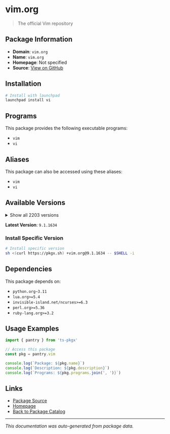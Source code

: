# vim.org

> The official Vim repository

## Package Information

- **Domain**: `vim.org`
- **Name**: `vim.org`
- **Homepage**: Not specified
- **Source**: [View on GitHub](https://github.com/pkgxdev/pantry/tree/main/projects/vim.org/package.yml)

## Installation

```bash
# Install with launchpad
launchpad install vi
```

## Programs

This package provides the following executable programs:

- `vim`
- `vi`

## Aliases

This package can also be accessed using these aliases:

- `vim`
- `vi`

## Available Versions

<details>
<summary>Show all 2203 versions</summary>

- `9.1.1634`, `9.1.1633`, `9.1.1632`, `9.1.1631`, `9.1.1630`
- `9.1.1629`, `9.1.1628`, `9.1.1627`, `9.1.1626`, `9.1.1625`
- `9.1.1624`, `9.1.1623`, `9.1.1622`, `9.1.1621`, `9.1.1620`
- `9.1.1619`, `9.1.1618`, `9.1.1617`, `9.1.1616`, `9.1.1615`
- `9.1.1614`, `9.1.1613`, `9.1.1612`, `9.1.1611`, `9.1.1610`
- `9.1.1609`, `9.1.1608`, `9.1.1607`, `9.1.1606`, `9.1.1605`
- `9.1.1604`, `9.1.1603`, `9.1.1602`, `9.1.1601`, `9.1.1600`
- `9.1.1599`, `9.1.1598`, `9.1.1597`, `9.1.1596`, `9.1.1595`
- `9.1.1594`, `9.1.1593`, `9.1.1592`, `9.1.1591`, `9.1.1590`
- `9.1.1589`, `9.1.1588`, `9.1.1587`, `9.1.1586`, `9.1.1585`
- `9.1.1584`, `9.1.1583`, `9.1.1582`, `9.1.1581`, `9.1.1580`
- `9.1.1579`, `9.1.1578`, `9.1.1577`, `9.1.1576`, `9.1.1575`
- `9.1.1574`, `9.1.1573`, `9.1.1572`, `9.1.1571`, `9.1.1569`
- `9.1.1568`, `9.1.1567`, `9.1.1566`, `9.1.1565`, `9.1.1564`
- `9.1.1563`, `9.1.1562`, `9.1.1561`, `9.1.1560`, `9.1.1559`
- `9.1.1558`, `9.1.1557`, `9.1.1556`, `9.1.1555`, `9.1.1554`
- `9.1.1553`, `9.1.1552`, `9.1.1551`, `9.1.1550`, `9.1.1549`
- `9.1.1548`, `9.1.1547`, `9.1.1546`, `9.1.1545`, `9.1.1544`
- `9.1.1543`, `9.1.1542`, `9.1.1541`, `9.1.1540`, `9.1.1539`
- `9.1.1538`, `9.1.1537`, `9.1.1536`, `9.1.1535`, `9.1.1534`
- `9.1.1533`, `9.1.1532`, `9.1.1531`, `9.1.1530`, `9.1.1529`
- `9.1.1528`, `9.1.1527`, `9.1.1526`, `9.1.1525`, `9.1.1524`
- `9.1.1522`, `9.1.1521`, `9.1.1520`, `9.1.1519`, `9.1.1518`
- `9.1.1517`, `9.1.1516`, `9.1.1515`, `9.1.1514`, `9.1.1513`
- `9.1.1512`, `9.1.1511`, `9.1.1510`, `9.1.1509`, `9.1.1508`
- `9.1.1507`, `9.1.1506`, `9.1.1504`, `9.1.1503`, `9.1.1502`
- `9.1.1501`, `9.1.1500`, `9.1.1499`, `9.1.1498`, `9.1.1497`
- `9.1.1496`, `9.1.1495`, `9.1.1494`, `9.1.1493`, `9.1.1492`
- `9.1.1491`, `9.1.1490`, `9.1.1489`, `9.1.1488`, `9.1.1487`
- `9.1.1486`, `9.1.1485`, `9.1.1484`, `9.1.1483`, `9.1.1482`
- `9.1.1481`, `9.1.1479`, `9.1.1478`, `9.1.1477`, `9.1.1476`
- `9.1.1475`, `9.1.1474`, `9.1.1473`, `9.1.1472`, `9.1.1471`
- `9.1.1470`, `9.1.1469`, `9.1.1468`, `9.1.1467`, `9.1.1466`
- `9.1.1465`, `9.1.1464`, `9.1.1463`, `9.1.1462`, `9.1.1460`
- `9.1.1459`, `9.1.1458`, `9.1.1457`, `9.1.1456`, `9.1.1455`
- `9.1.1454`, `9.1.1453`, `9.1.1452`, `9.1.1451`, `9.1.1450`
- `9.1.1449`, `9.1.1448`, `9.1.1447`, `9.1.1446`, `9.1.1445`
- `9.1.1444`, `9.1.1443`, `9.1.1442`, `9.1.1441`, `9.1.1440`
- `9.1.1439`, `9.1.1438`, `9.1.1436`, `9.1.1435`, `9.1.1434`
- `9.1.1433`, `9.1.1432`, `9.1.1431`, `9.1.1430`, `9.1.1429`
- `9.1.1428`, `9.1.1427`, `9.1.1426`, `9.1.1425`, `9.1.1424`
- `9.1.1423`, `9.1.1422`, `9.1.1421`, `9.1.1420`, `9.1.1419`
- `9.1.1418`, `9.1.1416`, `9.1.1415`, `9.1.1413`, `9.1.1412`
- `9.1.1411`, `9.1.1410`, `9.1.1409`, `9.1.1408`, `9.1.1407`
- `9.1.1406`, `9.1.1405`, `9.1.1404`, `9.1.1403`, `9.1.1402`
- `9.1.1401`, `9.1.1400`, `9.1.1399`, `9.1.1398`, `9.1.1397`
- `9.1.1396`, `9.1.1395`, `9.1.1394`, `9.1.1393`, `9.1.1391`
- `9.1.1390`, `9.1.1389`, `9.1.1388`, `9.1.1387`, `9.1.1386`
- `9.1.1384`, `9.1.1383`, `9.1.1382`, `9.1.1381`, `9.1.1380`
- `9.1.1379`, `9.1.1378`, `9.1.1377`, `9.1.1376`, `9.1.1374`
- `9.1.1373`, `9.1.1372`, `9.1.1371`, `9.1.1370`, `9.1.1369`
- `9.1.1368`, `9.1.1367`, `9.1.1366`, `9.1.1365`, `9.1.1364`
- `9.1.1363`, `9.1.1362`, `9.1.1361`, `9.1.1360`, `9.1.1359`
- `9.1.1358`, `9.1.1357`, `9.1.1356`, `9.1.1355`, `9.1.1354`
- `9.1.1353`, `9.1.1352`, `9.1.1351`, `9.1.1350`, `9.1.1349`
- `9.1.1348`, `9.1.1347`, `9.1.1346`, `9.1.1344`, `9.1.1343`
- `9.1.1342`, `9.1.1341`, `9.1.1340`, `9.1.1339`, `9.1.1338`
- `9.1.1337`, `9.1.1336`, `9.1.1334`, `9.1.1333`, `9.1.1332`
- `9.1.1330`, `9.1.1329`, `9.1.1328`, `9.1.1327`, `9.1.1326`
- `9.1.1325`, `9.1.1324`, `9.1.1323`, `9.1.1322`, `9.1.1321`
- `9.1.1320`, `9.1.1319`, `9.1.1318`, `9.1.1317`, `9.1.1316`
- `9.1.1315`, `9.1.1314`, `9.1.1313`, `9.1.1312`, `9.1.1311`
- `9.1.1310`, `9.1.1309`, `9.1.1308`, `9.1.1307`, `9.1.1306`
- `9.1.1305`, `9.1.1304`, `9.1.1302`, `9.1.1301`, `9.1.1300`
- `9.1.1299`, `9.1.1298`, `9.1.1297`, `9.1.1296`, `9.1.1295`
- `9.1.1294`, `9.1.1293`, `9.1.1292`, `9.1.1291`, `9.1.1290`
- `9.1.1289`, `9.1.1288`, `9.1.1287`, `9.1.1286`, `9.1.1285`
- `9.1.1284`, `9.1.1283`, `9.1.1282`, `9.1.1280`, `9.1.1279`
- `9.1.1278`, `9.1.1276`, `9.1.1275`, `9.1.1274`, `9.1.1273`
- `9.1.1272`, `9.1.1271`, `9.1.1270`, `9.1.1269`, `9.1.1268`
- `9.1.1267`, `9.1.1266`, `9.1.1265`, `9.1.1264`, `9.1.1263`
- `9.1.1262`, `9.1.1261`, `9.1.1260`, `9.1.1259`, `9.1.1258`
- `9.1.1257`, `9.1.1256`, `9.1.1255`, `9.1.1254`, `9.1.1252`
- `9.1.1251`, `9.1.1250`, `9.1.1249`, `9.1.1248`, `9.1.1247`
- `9.1.1246`, `9.1.1245`, `9.1.1244`, `9.1.1243`, `9.1.1242`
- `9.1.1241`, `9.1.1240`, `9.1.1239`, `9.1.1238`, `9.1.1237`
- `9.1.1236`, `9.1.1235`, `9.1.1234`, `9.1.1233`, `9.1.1232`
- `9.1.1231`, `9.1.1230`, `9.1.1229`, `9.1.1228`, `9.1.1227`
- `9.1.1226`, `9.1.1225`, `9.1.1224`, `9.1.1223`, `9.1.1222`
- `9.1.1221`, `9.1.1220`, `9.1.1219`, `9.1.1218`, `9.1.1217`
- `9.1.1216`, `9.1.1215`, `9.1.1213`, `9.1.1212`, `9.1.1211`
- `9.1.1210`, `9.1.1209`, `9.1.1208`, `9.1.1207`, `9.1.1206`
- `9.1.1205`, `9.1.1203`, `9.1.1202`, `9.1.1201`, `9.1.1200`
- `9.1.1199`, `9.1.1198`, `9.1.1197`, `9.1.1196`, `9.1.1195`
- `9.1.1194`, `9.1.1193`, `9.1.1192`, `9.1.1191`, `9.1.1190`
- `9.1.1189`, `9.1.1188`, `9.1.1187`, `9.1.1186`, `9.1.1185`
- `9.1.1184`, `9.1.1183`, `9.1.1182`, `9.1.1181`, `9.1.1180`
- `9.1.1179`, `9.1.1178`, `9.1.1177`, `9.1.1176`, `9.1.1175`
- `9.1.1174`, `9.1.1173`, `9.1.1172`, `9.1.1171`, `9.1.1170`
- `9.1.1169`, `9.1.1168`, `9.1.1167`, `9.1.1166`, `9.1.1165`
- `9.1.1164`, `9.1.1163`, `9.1.1162`, `9.1.1161`, `9.1.1160`
- `9.1.1159`, `9.1.1158`, `9.1.1157`, `9.1.1156`, `9.1.1155`
- `9.1.1154`, `9.1.1153`, `9.1.1152`, `9.1.1151`, `9.1.1150`
- `9.1.1149`, `9.1.1148`, `9.1.1147`, `9.1.1146`, `9.1.1145`
- `9.1.1144`, `9.1.1143`, `9.1.1142`, `9.1.1141`, `9.1.1140`
- `9.1.1139`, `9.1.1138`, `9.1.1137`, `9.1.1136`, `9.1.1135`
- `9.1.1134`, `9.1.1133`, `9.1.1132`, `9.1.1131`, `9.1.1130`
- `9.1.1129`, `9.1.1128`, `9.1.1126`, `9.1.1125`, `9.1.1124`
- `9.1.1123`, `9.1.1122`, `9.1.1121`, `9.1.1120`, `9.1.1119`
- `9.1.1118`, `9.1.1117`, `9.1.1116`, `9.1.1115`, `9.1.1114`
- `9.1.1113`, `9.1.1112`, `9.1.1111`, `9.1.1110`, `9.1.1109`
- `9.1.1108`, `9.1.1107`, `9.1.1106`, `9.1.1105`, `9.1.1104`
- `9.1.1103`, `9.1.1102`, `9.1.1101`, `9.1.1100`, `9.1.1099`
- `9.1.1098`, `9.1.1097`, `9.1.1096`, `9.1.1095`, `9.1.1094`
- `9.1.1087`, `9.1.1086`, `9.1.1085`, `9.1.1084`, `9.1.1083`
- `9.1.1082`, `9.1.1081`, `9.1.1080`, `9.1.1079`, `9.1.1078`
- `9.1.1077`, `9.1.1076`, `9.1.1075`, `9.1.1074`, `9.1.1073`
- `9.1.1072`, `9.1.1071`, `9.1.1070`, `9.1.1069`, `9.1.1068`
- `9.1.1067`, `9.1.1066`, `9.1.1065`, `9.1.1064`, `9.1.1063`
- `9.1.1062`, `9.1.1061`, `9.1.1060`, `9.1.1059`, `9.1.1058`
- `9.1.1057`, `9.1.1056`, `9.1.1055`, `9.1.1054`, `9.1.1053`
- `9.1.1052`, `9.1.1051`, `9.1.1050`, `9.1.1049`, `9.1.1048`
- `9.1.1047`, `9.1.1046`, `9.1.1045`, `9.1.1044`, `9.1.1043`
- `9.1.1042`, `9.1.1041`, `9.1.1040`, `9.1.1039`, `9.1.1038`
- `9.1.1037`, `9.1.1036`, `9.1.1035`, `9.1.1034`, `9.1.1033`
- `9.1.1032`, `9.1.1031`, `9.1.1030`, `9.1.1029`, `9.1.1028`
- `9.1.1027`, `9.1.1026`, `9.1.1025`, `9.1.1024`, `9.1.1023`
- `9.1.1022`, `9.1.1021`, `9.1.1020`, `9.1.1019`, `9.1.1018`
- `9.1.1017`, `9.1.1016`, `9.1.1015`, `9.1.1014`, `9.1.1013`
- `9.1.1012`, `9.1.1011`, `9.1.1010`, `9.1.1009`, `9.1.1007`
- `9.1.1006`, `9.1.1005`, `9.1.1004`, `9.1.1003`, `9.1.1002`
- `9.1.1001`, `9.1.1000`, `9.1.999`, `9.1.998`, `9.1.997`
- `9.1.996`, `9.1.995`, `9.1.994`, `9.1.993`, `9.1.992`
- `9.1.991`, `9.1.990`, `9.1.989`, `9.1.988`, `9.1.987`
- `9.1.986`, `9.1.985`, `9.1.984`, `9.1.983`, `9.1.982`
- `9.1.981`, `9.1.980`, `9.1.979`, `9.1.978`, `9.1.977`
- `9.1.976`, `9.1.975`, `9.1.974`, `9.1.973`, `9.1.972`
- `9.1.971`, `9.1.970`, `9.1.969`, `9.1.968`, `9.1.967`
- `9.1.966`, `9.1.965`, `9.1.964`, `9.1.962`, `9.1.961`
- `9.1.960`, `9.1.959`, `9.1.958`, `9.1.957`, `9.1.956`
- `9.1.955`, `9.1.954`, `9.1.953`, `9.1.952`, `9.1.951`
- `9.1.950`, `9.1.949`, `9.1.948`, `9.1.947`, `9.1.946`
- `9.1.945`, `9.1.944`, `9.1.943`, `9.1.942`, `9.1.941`
- `9.1.940`, `9.1.939`, `9.1.938`, `9.1.937`, `9.1.936`
- `9.1.935`, `9.1.934`, `9.1.933`, `9.1.932`, `9.1.931`
- `9.1.930`, `9.1.929`, `9.1.928`, `9.1.927`, `9.1.926`
- `9.1.925`, `9.1.924`, `9.1.923`, `9.1.922`, `9.1.921`
- `9.1.920`, `9.1.919`, `9.1.918`, `9.1.917`, `9.1.916`
- `9.1.915`, `9.1.914`, `9.1.913`, `9.1.912`, `9.1.911`
- `9.1.910`, `9.1.909`, `9.1.908`, `9.1.907`, `9.1.906`
- `9.1.905`, `9.1.904`, `9.1.903`, `9.1.902`, `9.1.901`
- `9.1.900`, `9.1.899`, `9.1.898`, `9.1.897`, `9.1.896`
- `9.1.895`, `9.1.894`, `9.1.893`, `9.1.892`, `9.1.891`
- `9.1.890`, `9.1.889`, `9.1.888`, `9.1.887`, `9.1.886`
- `9.1.885`, `9.1.884`, `9.1.883`, `9.1.882`, `9.1.881`
- `9.1.880`, `9.1.879`, `9.1.878`, `9.1.877`, `9.1.876`
- `9.1.875`, `9.1.874`, `9.1.873`, `9.1.872`, `9.1.871`
- `9.1.870`, `9.1.869`, `9.1.868`, `9.1.867`, `9.1.866`
- `9.1.865`, `9.1.864`, `9.1.863`, `9.1.862`, `9.1.861`
- `9.1.860`, `9.1.859`, `9.1.858`, `9.1.857`, `9.1.856`
- `9.1.855`, `9.1.854`, `9.1.853`, `9.1.852`, `9.1.851`
- `9.1.850`, `9.1.849`, `9.1.848`, `9.1.847`, `9.1.846`
- `9.1.845`, `9.1.844`, `9.1.843`, `9.1.842`, `9.1.841`
- `9.1.840`, `9.1.839`, `9.1.838`, `9.1.837`, `9.1.836`
- `9.1.835`, `9.1.834`, `9.1.833`, `9.1.832`, `9.1.831`
- `9.1.830`, `9.1.829`, `9.1.828`, `9.1.827`, `9.1.826`
- `9.1.825`, `9.1.824`, `9.1.823`, `9.1.822`, `9.1.821`
- `9.1.820`, `9.1.819`, `9.1.818`, `9.1.817`, `9.1.816`
- `9.1.815`, `9.1.814`, `9.1.813`, `9.1.812`, `9.1.811`
- `9.1.810`, `9.1.809`, `9.1.808`, `9.1.807`, `9.1.806`
- `9.1.805`, `9.1.804`, `9.1.803`, `9.1.802`, `9.1.801`
- `9.1.800`, `9.1.799`, `9.1.798`, `9.1.797`, `9.1.796`
- `9.1.795`, `9.1.794`, `9.1.793`, `9.1.792`, `9.1.791`
- `9.1.790`, `9.1.789`, `9.1.788`, `9.1.787`, `9.1.786`
- `9.1.785`, `9.1.784`, `9.1.783`, `9.1.782`, `9.1.781`
- `9.1.780`, `9.1.779`, `9.1.778`, `9.1.777`, `9.1.776`
- `9.1.775`, `9.1.774`, `9.1.773`, `9.1.772`, `9.1.771`
- `9.1.770`, `9.1.769`, `9.1.768`, `9.1.767`, `9.1.766`
- `9.1.765`, `9.1.764`, `9.1.763`, `9.1.762`, `9.1.761`
- `9.1.760`, `9.1.759`, `9.1.758`, `9.1.757`, `9.1.756`
- `9.1.755`, `9.1.754`, `9.1.753`, `9.1.752`, `9.1.751`
- `9.1.750`, `9.1.749`, `9.1.748`, `9.1.747`, `9.1.746`
- `9.1.745`, `9.1.744`, `9.1.743`, `9.1.742`, `9.1.741`
- `9.1.740`, `9.1.739`, `9.1.738`, `9.1.737`, `9.1.736`
- `9.1.735`, `9.1.734`, `9.1.733`, `9.1.732`, `9.1.731`
- `9.1.730`, `9.1.729`, `9.1.728`, `9.1.727`, `9.1.726`
- `9.1.725`, `9.1.723`, `9.1.722`, `9.1.721`, `9.1.720`
- `9.1.719`, `9.1.718`, `9.1.717`, `9.1.716`, `9.1.715`
- `9.1.714`, `9.1.713`, `9.1.712`, `9.1.711`, `9.1.710`
- `9.1.709`, `9.1.708`, `9.1.707`, `9.1.706`, `9.1.705`
- `9.1.704`, `9.1.703`, `9.1.702`, `9.1.701`, `9.1.700`
- `9.1.699`, `9.1.698`, `9.1.697`, `9.1.696`, `9.1.695`
- `9.1.694`, `9.1.693`, `9.1.692`, `9.1.691`, `9.1.690`
- `9.1.689`, `9.1.688`, `9.1.687`, `9.1.686`, `9.1.685`
- `9.1.684`, `9.1.683`, `9.1.682`, `9.1.681`, `9.1.680`
- `9.1.679`, `9.1.678`, `9.1.677`, `9.1.676`, `9.1.675`
- `9.1.674`, `9.1.673`, `9.1.672`, `9.1.671`, `9.1.670`
- `9.1.669`, `9.1.668`, `9.1.667`, `9.1.666`, `9.1.665`
- `9.1.664`, `9.1.663`, `9.1.662`, `9.1.661`, `9.1.660`
- `9.1.659`, `9.1.658`, `9.1.657`, `9.1.656`, `9.1.655`
- `9.1.654`, `9.1.653`, `9.1.652`, `9.1.651`, `9.1.650`
- `9.1.649`, `9.1.648`, `9.1.647`, `9.1.646`, `9.1.645`
- `9.1.644`, `9.1.643`, `9.1.642`, `9.1.641`, `9.1.640`
- `9.1.639`, `9.1.638`, `9.1.637`, `9.1.635`, `9.1.634`
- `9.1.633`, `9.1.632`, `9.1.631`, `9.1.630`, `9.1.629`
- `9.1.628`, `9.1.627`, `9.1.626`, `9.1.624`, `9.1.623`
- `9.1.622`, `9.1.621`, `9.1.620`, `9.1.619`, `9.1.618`
- `9.1.617`, `9.1.615`, `9.1.614`, `9.1.613`, `9.1.612`
- `9.1.611`, `9.1.610`, `9.1.609`, `9.1.608`, `9.1.607`
- `9.1.606`, `9.1.605`, `9.1.604`, `9.1.603`, `9.1.602`
- `9.1.601`, `9.1.600`, `9.1.599`, `9.1.598`, `9.1.597`
- `9.1.596`, `9.1.595`, `9.1.594`, `9.1.593`, `9.1.592`
- `9.1.591`, `9.1.590`, `9.1.589`, `9.1.588`, `9.1.587`
- `9.1.586`, `9.1.585`, `9.1.584`, `9.1.583`, `9.1.582`
- `9.1.581`, `9.1.580`, `9.1.579`, `9.1.578`, `9.1.577`
- `9.1.576`, `9.1.575`, `9.1.574`, `9.1.573`, `9.1.572`
- `9.1.571`, `9.1.570`, `9.1.569`, `9.1.568`, `9.1.567`
- `9.1.566`, `9.1.565`, `9.1.564`, `9.1.563`, `9.1.562`
- `9.1.561`, `9.1.560`, `9.1.559`, `9.1.558`, `9.1.557`
- `9.1.556`, `9.1.555`, `9.1.554`, `9.1.553`, `9.1.552`
- `9.1.551`, `9.1.550`, `9.1.549`, `9.1.547`, `9.1.546`
- `9.1.545`, `9.1.544`, `9.1.543`, `9.1.542`, `9.1.541`
- `9.1.540`, `9.1.539`, `9.1.538`, `9.1.537`, `9.1.536`
- `9.1.535`, `9.1.534`, `9.1.533`, `9.1.532`, `9.1.531`
- `9.1.530`, `9.1.529`, `9.1.528`, `9.1.527`, `9.1.526`
- `9.1.525`, `9.1.524`, `9.1.523`, `9.1.522`, `9.1.521`
- `9.1.520`, `9.1.519`, `9.1.518`, `9.1.517`, `9.1.516`
- `9.1.515`, `9.1.514`, `9.1.513`, `9.1.512`, `9.1.511`
- `9.1.510`, `9.1.509`, `9.1.508`, `9.1.507`, `9.1.506`
- `9.1.505`, `9.1.504`, `9.1.503`, `9.1.502`, `9.1.501`
- `9.1.500`, `9.1.499`, `9.1.498`, `9.1.497`, `9.1.496`
- `9.1.495`, `9.1.494`, `9.1.493`, `9.1.492`, `9.1.491`
- `9.1.490`, `9.1.489`, `9.1.488`, `9.1.487`, `9.1.486`
- `9.1.485`, `9.1.484`, `9.1.483`, `9.1.482`, `9.1.481`
- `9.1.479`, `9.1.478`, `9.1.477`, `9.1.476`, `9.1.475`
- `9.1.474`, `9.1.473`, `9.1.472`, `9.1.471`, `9.1.470`
- `9.1.469`, `9.1.468`, `9.1.467`, `9.1.466`, `9.1.465`
- `9.1.464`, `9.1.463`, `9.1.462`, `9.1.461`, `9.1.460`
- `9.1.459`, `9.1.458`, `9.1.457`, `9.1.456`, `9.1.455`
- `9.1.454`, `9.1.453`, `9.1.452`, `9.1.451`, `9.1.450`
- `9.1.449`, `9.1.448`, `9.1.447`, `9.1.446`, `9.1.445`
- `9.1.444`, `9.1.443`, `9.1.442`, `9.1.441`, `9.1.440`
- `9.1.439`, `9.1.438`, `9.1.437`, `9.1.436`, `9.1.435`
- `9.1.434`, `9.1.433`, `9.1.432`, `9.1.431`, `9.1.430`
- `9.1.429`, `9.1.428`, `9.1.426`, `9.1.425`, `9.1.424`
- `9.1.423`, `9.1.422`, `9.1.421`, `9.1.420`, `9.1.419`
- `9.1.418`, `9.1.417`, `9.1.415`, `9.1.414`, `9.1.413`
- `9.1.412`, `9.1.411`, `9.1.410`, `9.1.409`, `9.1.408`
- `9.1.407`, `9.1.406`, `9.1.405`, `9.1.404`, `9.1.403`
- `9.1.402`, `9.1.401`, `9.1.400`, `9.1.399`, `9.1.398`
- `9.1.397`, `9.1.396`, `9.1.395`, `9.1.394`, `9.1.393`
- `9.1.392`, `9.1.391`, `9.1.390`, `9.1.389`, `9.1.388`
- `9.1.387`, `9.1.386`, `9.1.385`, `9.1.384`, `9.1.383`
- `9.1.382`, `9.1.381`, `9.1.380`, `9.1.379`, `9.1.378`
- `9.1.377`, `9.1.376`, `9.1.375`, `9.1.374`, `9.1.373`
- `9.1.372`, `9.1.370`, `9.1.369`, `9.1.368`, `9.1.367`
- `9.1.366`, `9.1.365`, `9.1.364`, `9.1.363`, `9.1.362`
- `9.1.361`, `9.1.360`, `9.1.359`, `9.1.358`, `9.1.357`
- `9.1.356`, `9.1.355`, `9.1.354`, `9.1.353`, `9.1.352`
- `9.1.351`, `9.1.350`, `9.1.349`, `9.1.348`, `9.1.347`
- `9.1.346`, `9.1.345`, `9.1.344`, `9.1.343`, `9.1.342`
- `9.1.341`, `9.1.340`, `9.1.339`, `9.1.338`, `9.1.337`
- `9.1.336`, `9.1.335`, `9.1.334`, `9.1.333`, `9.1.332`
- `9.1.331`, `9.1.330`, `9.1.329`, `9.1.328`, `9.1.327`
- `9.1.326`, `9.1.325`, `9.1.324`, `9.1.323`, `9.1.322`
- `9.1.321`, `9.1.320`, `9.1.319`, `9.1.318`, `9.1.317`
- `9.1.316`, `9.1.315`, `9.1.314`, `9.1.313`, `9.1.312`
- `9.1.311`, `9.1.310`, `9.1.309`, `9.1.308`, `9.1.307`
- `9.1.306`, `9.1.305`, `9.1.304`, `9.1.303`, `9.1.302`
- `9.1.301`, `9.1.300`, `9.1.299`, `9.1.298`, `9.1.297`
- `9.1.296`, `9.1.295`, `9.1.294`, `9.1.293`, `9.1.292`
- `9.1.291`, `9.1.290`, `9.1.289`, `9.1.288`, `9.1.287`
- `9.1.286`, `9.1.285`, `9.1.284`, `9.1.283`, `9.1.282`
- `9.1.281`, `9.1.280`, `9.1.279`, `9.1.278`, `9.1.277`
- `9.1.276`, `9.1.275`, `9.1.274`, `9.1.273`, `9.1.272`
- `9.1.271`, `9.1.270`, `9.1.269`, `9.1.268`, `9.1.267`
- `9.1.266`, `9.1.265`, `9.1.264`, `9.1.263`, `9.1.262`
- `9.1.261`, `9.1.260`, `9.1.259`, `9.1.258`, `9.1.257`
- `9.1.256`, `9.1.255`, `9.1.254`, `9.1.253`, `9.1.252`
- `9.1.234`, `9.1.233`, `9.1.232`, `9.1.231`, `9.1.230`
- `9.1.229`, `9.1.228`, `9.1.227`, `9.1.226`, `9.1.225`
- `9.1.224`, `9.1.222`, `9.1.221`, `9.1.220`, `9.1.218`
- `9.1.217`, `9.1.216`, `9.1.214`, `9.1.213`, `9.1.212`
- `9.1.211`, `9.1.210`, `9.1.209`, `9.1.208`, `9.1.207`
- `9.1.206`, `9.1.205`, `9.1.203`, `9.1.202`, `9.1.201`
- `9.1.200`, `9.1.199`, `9.1.198`, `9.1.197`, `9.1.196`
- `9.1.195`, `9.1.193`, `9.1.191`, `9.1.190`, `9.1.189`
- `9.1.188`, `9.1.187`, `9.1.186`, `9.1.185`, `9.1.184`
- `9.1.183`, `9.1.182`, `9.1.181`, `9.1.180`, `9.1.179`
- `9.1.178`, `9.1.177`, `9.1.176`, `9.1.175`, `9.1.174`
- `9.1.173`, `9.1.172`, `9.1.171`, `9.1.170`, `9.1.169`
- `9.1.168`, `9.1.167`, `9.1.166`, `9.1.165`, `9.1.164`
- `9.1.163`, `9.1.162`, `9.1.161`, `9.1.160`, `9.1.159`
- `9.1.158`, `9.1.157`, `9.1.156`, `9.1.155`, `9.1.154`
- `9.1.153`, `9.1.152`, `9.1.151`, `9.1.150`, `9.1.149`
- `9.1.148`, `9.1.147`, `9.1.146`, `9.1.145`, `9.1.144`
- `9.1.143`, `9.1.142`, `9.1.141`, `9.1.140`, `9.1.139`
- `9.1.138`, `9.1.137`, `9.1.136`, `9.1.135`, `9.1.134`
- `9.1.133`, `9.1.132`, `9.1.130`, `9.1.129`, `9.1.128`
- `9.1.127`, `9.1.126`, `9.1.125`, `9.1.124`, `9.1.123`
- `9.1.122`, `9.1.121`, `9.1.120`, `9.1.119`, `9.1.118`
- `9.1.117`, `9.1.116`, `9.1.115`, `9.1.114`, `9.1.113`
- `9.1.112`, `9.1.111`, `9.1.110`, `9.1.109`, `9.1.108`
- `9.1.107`, `9.1.106`, `9.1.105`, `9.1.104`, `9.1.103`
- `9.1.102`, `9.1.101`, `9.1.100`, `9.1.99`, `9.1.98`
- `9.1.97`, `9.1.96`, `9.1.95`, `9.1.94`, `9.1.93`
- `9.1.92`, `9.1.91`, `9.1.90`, `9.1.89`, `9.1.88`
- `9.1.87`, `9.1.86`, `9.1.85`, `9.1.84`, `9.1.83`
- `9.1.82`, `9.1.81`, `9.1.80`, `9.1.79`, `9.1.78`
- `9.1.77`, `9.1.76`, `9.1.75`, `9.1.74`, `9.1.73`
- `9.1.72`, `9.1.71`, `9.1.70`, `9.1.69`, `9.1.68`
- `9.1.67`, `9.1.66`, `9.1.65`, `9.1.64`, `9.1.63`
- `9.1.62`, `9.1.61`, `9.1.60`, `9.1.59`, `9.1.58`
- `9.1.57`, `9.1.56`, `9.1.55`, `9.1.54`, `9.1.53`
- `9.1.52`, `9.1.51`, `9.1.50`, `9.1.49`, `9.1.48`
- `9.1.47`, `9.1.46`, `9.1.45`, `9.1.44`, `9.1.43`
- `9.1.42`, `9.1.41`, `9.1.40`, `9.1.39`, `9.1.38`
- `9.1.37`, `9.1.36`, `9.1.35`, `9.1.34`, `9.1.33`
- `9.1.32`, `9.1.31`, `9.1.30`, `9.1.29`, `9.1.28`
- `9.1.27`, `9.1.26`, `9.1.25`, `9.1.24`, `9.1.23`
- `9.1.22`, `9.1.21`, `9.1.20`, `9.1.19`, `9.1.18`
- `9.1.17`, `9.1.16`, `9.1.15`, `9.1.14`, `9.1.13`
- `9.1.12`, `9.1.11`, `9.1.10`, `9.1.9`, `9.1.8`
- `9.1.7`, `9.1.6`, `9.1.5`, `9.1.4`, `9.1.3`
- `9.1.2`, `9.1.1`, `9.1.0`, `9.0.2190`, `9.0.2189`
- `9.0.2188`, `9.0.2187`, `9.0.2186`, `9.0.2185`, `9.0.2184`
- `9.0.2183`, `9.0.2182`, `9.0.2181`, `9.0.2180`, `9.0.2179`
- `9.0.2178`, `9.0.2177`, `9.0.2176`, `9.0.2175`, `9.0.2174`
- `9.0.2173`, `9.0.2172`, `9.0.2171`, `9.0.2170`, `9.0.2169`
- `9.0.2168`, `9.0.2167`, `9.0.2166`, `9.0.2165`, `9.0.2164`
- `9.0.2163`, `9.0.2162`, `9.0.2161`, `9.0.2160`, `9.0.2159`
- `9.0.2158`, `9.0.2157`, `9.0.2156`, `9.0.2155`, `9.0.2154`
- `9.0.2153`, `9.0.2152`, `9.0.2151`, `9.0.2150`, `9.0.2149`
- `9.0.2148`, `9.0.2147`, `9.0.2146`, `9.0.2145`, `9.0.2144`
- `9.0.2143`, `9.0.2142`, `9.0.2141`, `9.0.2140`, `9.0.2139`
- `9.0.2138`, `9.0.2137`, `9.0.2136`, `9.0.2135`, `9.0.2134`
- `9.0.2133`, `9.0.2132`, `9.0.2131`, `9.0.2130`, `9.0.2129`
- `9.0.2128`, `9.0.2127`, `9.0.2126`, `9.0.2125`, `9.0.2124`
- `9.0.2123`, `9.0.2122`, `9.0.2121`, `9.0.2120`, `9.0.2119`
- `9.0.2118`, `9.0.2117`, `9.0.2116`, `9.0.2115`, `9.0.2114`
- `9.0.2113`, `9.0.2105`, `9.0.2104`, `9.0.2103`, `9.0.2102`
- `9.0.2101`, `9.0.2100`, `9.0.2099`, `9.0.2098`, `9.0.2097`
- `9.0.2096`, `9.0.2095`, `9.0.2094`, `9.0.2093`, `9.0.2092`
- `9.0.2091`, `9.0.2090`, `9.0.2089`, `9.0.2088`, `9.0.2087`
- `9.0.2084`, `9.0.2083`, `9.0.2082`, `9.0.2081`, `9.0.2080`
- `9.0.2079`, `9.0.2078`, `9.0.2077`, `9.0.2076`, `9.0.2075`
- `9.0.2074`, `9.0.2073`, `9.0.2072`, `9.0.2071`, `9.0.2070`
- `9.0.2069`, `9.0.2068`, `9.0.2067`, `9.0.2066`, `9.0.2065`
- `9.0.2064`, `9.0.2063`, `9.0.2062`, `9.0.2061`, `9.0.2060`
- `9.0.2059`, `9.0.2058`, `9.0.2057`, `9.0.2056`, `9.0.2055`
- `9.0.2054`, `9.0.2053`, `9.0.2052`, `9.0.2051`, `9.0.2050`
- `9.0.2049`, `9.0.2043`, `9.0.2042`, `9.0.2041`, `9.0.2040`
- `9.0.2039`, `9.0.2038`, `9.0.2037`, `9.0.2036`, `9.0.2035`
- `9.0.2034`, `9.0.2033`, `9.0.2032`, `9.0.2031`, `9.0.2030`
- `9.0.2029`, `9.0.2028`, `9.0.2027`, `9.0.2026`, `9.0.2025`
- `9.0.2024`, `9.0.2023`, `9.0.2022`, `9.0.2021`, `9.0.2020`
- `9.0.2019`, `9.0.2018`, `9.0.2017`, `9.0.2016`, `9.0.2015`
- `9.0.2014`, `9.0.2013`, `9.0.2012`, `9.0.2011`, `9.0.2010`
- `9.0.2009`, `9.0.2008`, `9.0.2007`, `9.0.2006`, `9.0.2005`
- `9.0.2004`, `9.0.2003`, `9.0.2002`, `9.0.2001`, `9.0.2000`
- `9.0.1994`, `9.0.1986`, `9.0.1985`, `9.0.1984`, `9.0.1983`
- `9.0.1976`, `9.0.1975`, `9.0.1974`, `9.0.1973`, `9.0.1972`
- `9.0.1971`, `9.0.1970`, `9.0.1969`, `9.0.1968`, `9.0.1967`
- `9.0.1966`, `9.0.1965`, `9.0.1964`, `9.0.1962`, `9.0.1961`
- `9.0.1960`, `9.0.1959`, `9.0.1958`, `9.0.1957`, `9.0.1951`
- `9.0.1950`, `9.0.1949`, `9.0.1948`, `9.0.1947`, `9.0.1946`
- `9.0.1945`, `9.0.1944`, `9.0.1943`, `9.0.1942`, `9.0.1941`
- `9.0.1940`, `9.0.1930`, `9.0.1929`, `9.0.1928`, `9.0.1927`
- `9.0.1926`, `9.0.1925`, `9.0.1924`, `9.0.1923`, `9.0.1922`
- `9.0.1921`, `9.0.1920`, `9.0.1919`, `9.0.1918`, `9.0.1917`
- `9.0.1916`, `9.0.1915`, `9.0.1914`, `9.0.1913`, `9.0.1912`
- `9.0.1911`, `9.0.1910`, `9.0.1909`, `9.0.1908`, `9.0.1907`
- `9.0.1906`, `9.0.1905`, `9.0.1904`, `9.0.1903`, `9.0.1902`
- `9.0.1901`, `9.0.1900`, `9.0.1899`, `9.0.1898`, `9.0.1897`
- `9.0.1896`, `9.0.1895`, `9.0.1894`, `9.0.1888`, `9.0.1887`
- `9.0.1886`, `9.0.1885`, `9.0.1884`, `9.0.1883`, `9.0.1882`
- `9.0.1881`, `9.0.1880`, `9.0.1879`, `9.0.1878`, `9.0.1877`
- `9.0.1876`, `9.0.1875`, `9.0.1874`, `9.0.1873`, `9.0.1872`
- `9.0.1871`, `9.0.1870`, `9.0.1869`, `9.0.1868`, `9.0.1867`
- `9.0.1866`, `9.0.1865`, `9.0.1864`, `9.0.1863`, `9.0.1862`
- `9.0.1861`, `9.0.1860`, `9.0.1859`, `9.0.1858`, `9.0.1857`
- `9.0.1856`, `9.0.1855`, `9.0.1854`, `9.0.1848`, `9.0.1847`
- `9.0.1846`, `9.0.1845`, `9.0.1844`, `9.0.1843`, `9.0.1842`
- `9.0.1841`, `9.0.1840`, `9.0.1839`, `9.0.1838`, `9.0.1837`
- `9.0.1836`, `9.0.1835`, `9.0.1834`, `9.0.1833`, `9.0.1832`
- `9.0.1831`, `9.0.1830`, `9.0.1829`, `9.0.1828`, `9.0.1827`
- `9.0.1826`, `9.0.1825`, `9.0.1824`, `9.0.1823`, `9.0.1822`
- `9.0.1821`, `9.0.1820`, `9.0.1819`, `9.0.1818`, `9.0.1817`
- `9.0.1816`, `9.0.1815`, `9.0.1814`, `9.0.1813`, `9.0.1812`
- `9.0.1811`, `9.0.1810`, `9.0.1809`, `9.0.1808`, `9.0.1807`
- `9.0.1806`, `9.0.1805`, `9.0.1804`, `9.0.1803`, `9.0.1802`
- `9.0.1801`, `9.0.1800`, `9.0.1799`, `9.0.1798`, `9.0.1797`
- `9.0.1796`, `9.0.1795`, `9.0.1794`, `9.0.1793`, `9.0.1792`
- `9.0.1791`, `9.0.1790`, `9.0.1789`, `9.0.1788`, `9.0.1787`
- `9.0.1786`, `9.0.1785`, `9.0.1784`, `9.0.1783`, `9.0.1782`
- `9.0.1781`, `9.0.1780`, `9.0.1779`, `9.0.1778`, `9.0.1777`
- `9.0.1776`, `9.0.1775`, `9.0.1774`, `9.0.1773`, `9.0.1772`
- `9.0.1771`, `9.0.1770`, `9.0.1769`, `9.0.1768`, `9.0.1767`
- `9.0.1766`, `9.0.1765`, `9.0.1764`, `9.0.1763`, `9.0.1762`
- `9.0.1761`, `9.0.1760`, `9.0.1759`, `9.0.1758`, `9.0.1757`
- `9.0.1756`, `9.0.1755`, `9.0.1754`, `9.0.1753`, `9.0.1752`
- `9.0.1751`, `9.0.1750`, `9.0.1749`, `9.0.1748`, `9.0.1747`
- `9.0.1746`, `9.0.1745`, `9.0.1744`, `9.0.1743`, `9.0.1742`
- `9.0.1741`, `9.0.1740`, `9.0.1739`, `9.0.1738`, `9.0.1737`
- `9.0.1736`, `9.0.1735`, `9.0.1734`, `9.0.1733`, `9.0.1732`
- `9.0.1731`, `9.0.1730`, `9.0.1729`, `9.0.1728`, `9.0.1727`
- `9.0.1726`, `9.0.1725`, `9.0.1724`, `9.0.1723`, `9.0.1722`
- `9.0.1721`, `9.0.1720`, `9.0.1719`, `9.0.1718`, `9.0.1717`
- `9.0.1716`, `9.0.1715`, `9.0.1714`, `9.0.1713`, `9.0.1712`
- `9.0.1711`, `9.0.1710`, `9.0.1709`, `9.0.1708`, `9.0.1707`
- `9.0.1706`, `9.0.1705`, `9.0.1704`, `9.0.1703`, `9.0.1702`
- `9.0.1701`, `9.0.1700`, `9.0.1699`, `9.0.1698`, `9.0.1697`
- `9.0.1696`, `9.0.1695`, `9.0.1694`, `9.0.1693`, `9.0.1692`
- `9.0.1691`, `9.0.1690`, `9.0.1689`, `9.0.1688`, `9.0.1687`
- `9.0.1686`, `9.0.1685`, `9.0.1684`, `9.0.1683`, `9.0.1682`
- `9.0.1681`, `9.0.1680`, `9.0.1678`, `9.0.1677`, `9.0.1676`
- `9.0.1675`, `9.0.1674`, `9.0.1673`, `9.0.1672`, `9.0.1671`
- `9.0.1670`, `9.0.1669`, `9.0.1668`, `9.0.1667`, `9.0.1666`
- `9.0.1665`, `9.0.1664`, `9.0.1663`, `9.0.1662`, `9.0.1661`
- `9.0.1660`, `9.0.1659`, `9.0.1658`, `9.0.1657`, `9.0.1656`
- `9.0.1655`, `9.0.1654`, `9.0.1653`, `9.0.1652`, `9.0.1651`
- `9.0.1650`, `9.0.1649`, `9.0.1648`, `9.0.1647`, `9.0.1646`
- `9.0.1645`, `9.0.1644`, `9.0.1643`, `9.0.1642`, `9.0.1641`
- `9.0.1640`, `9.0.1639`, `9.0.1638`, `9.0.1637`, `9.0.1636`
- `9.0.1635`, `9.0.1634`, `9.0.1633`, `9.0.1632`, `9.0.1631`
- `9.0.1630`, `9.0.1629`, `9.0.1628`, `9.0.1627`, `9.0.1626`
- `9.0.1625`, `9.0.1624`, `9.0.1623`, `9.0.1622`, `9.0.1621`
- `9.0.1620`, `9.0.1619`, `9.0.1618`, `9.0.1617`, `9.0.1616`
- `9.0.1615`, `9.0.1614`, `9.0.1613`, `9.0.1612`, `9.0.1611`
- `9.0.1610`, `9.0.1609`, `9.0.1608`, `9.0.1607`, `9.0.1606`
- `9.0.1605`, `9.0.1604`, `9.0.1603`, `9.0.1602`, `9.0.1601`
- `9.0.1600`, `9.0.1599`, `9.0.1598`, `9.0.1597`, `9.0.1596`
- `9.0.1595`, `9.0.1594`, `9.0.1593`, `9.0.1592`, `9.0.1591`
- `9.0.1590`, `9.0.1589`, `9.0.1588`, `9.0.1587`, `9.0.1586`
- `9.0.1585`, `9.0.1584`, `9.0.1583`, `9.0.1582`, `9.0.1581`
- `9.0.1580`, `9.0.1579`, `9.0.1578`, `9.0.1577`, `9.0.1576`
- `9.0.1575`, `9.0.1574`, `9.0.1573`, `9.0.1572`, `9.0.1571`
- `9.0.1570`, `9.0.1569`, `9.0.1568`, `9.0.1567`, `9.0.1566`
- `9.0.1565`, `9.0.1564`, `9.0.1563`, `9.0.1562`, `9.0.1561`
- `9.0.1560`, `9.0.1559`, `9.0.1558`, `9.0.1557`, `9.0.1556`
- `9.0.1555`, `9.0.1554`, `9.0.1553`, `9.0.1552`, `9.0.1551`
- `9.0.1550`, `9.0.1549`, `9.0.1548`, `9.0.1547`, `9.0.1546`
- `9.0.1545`, `9.0.1544`, `9.0.1543`, `9.0.1542`, `9.0.1541`
- `9.0.1540`, `9.0.1539`, `9.0.1538`, `9.0.1537`, `9.0.1536`
- `9.0.1535`, `9.0.1534`, `9.0.1533`, `9.0.1532`, `9.0.1531`
- `9.0.1530`, `9.0.1529`, `9.0.1528`, `9.0.1527`, `9.0.1526`
- `9.0.1525`, `9.0.1524`, `9.0.1523`, `9.0.1522`, `9.0.1521`
- `9.0.1520`, `9.0.1519`, `9.0.1518`, `9.0.1517`, `9.0.1516`
- `9.0.1515`, `9.0.1514`, `9.0.1513`, `9.0.1512`, `9.0.1511`
- `9.0.1510`, `9.0.1509`, `9.0.1508`, `9.0.1507`, `9.0.1506`
- `9.0.1505`, `9.0.1504`, `9.0.1294`

</details>

**Latest Version**: `9.1.1634`

### Install Specific Version

```bash
# Install specific version
sh <(curl https://pkgx.sh) +vim.org@9.1.1634 -- $SHELL -i
```

## Dependencies

This package depends on:

- `python.org~3.11`
- `lua.org>=5.4`
- `invisible-island.net/ncurses>=6.3`
- `perl.org>=5.36`
- `ruby-lang.org>=3.2`

## Usage Examples

```typescript
import { pantry } from 'ts-pkgx'

// Access this package
const pkg = pantry.vim

console.log(`Package: ${pkg.name}`)
console.log(`Description: ${pkg.description}`)
console.log(`Programs: ${pkg.programs.join(', ')}`)
```

## Links

- [Package Source](https://github.com/pkgxdev/pantry/tree/main/projects/vim.org/package.yml)
- [Homepage](#)
- [Back to Package Catalog](../../package-catalog.md)

---

*This documentation was auto-generated from package data.*
